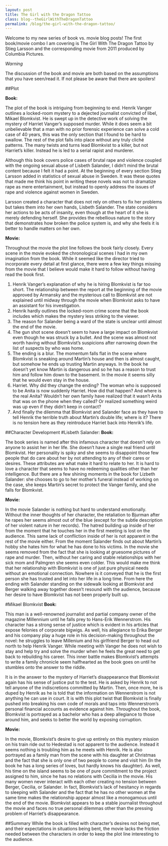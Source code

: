 ```yaml
---
layout: post
title: The Girl with the Dragon Tattoo
class: blog--theGirlWithTheDragonTattoo
permalink: /blog/the-girl-with-the-dragon-tattoo/
---
```


Welcome to my new series of book vs. movie blog posts! The first book/movie combo I am covering is The Girl With The Dragon Tattoo by Stieg Larsson and the corresponding movie from 2011 produced by Columbia Pictures. 

*Warning*

The discussion of the book and movie are both based on the assumptions that you have seen/read it. If not please be aware that there are spoilers!


##Plot

**Book:**
 
The plot of the book is intriguing from beginning to end. Henrik Vanger outlines a locked-room mystery to a dejected journalist convicted of libel, Mikael Blomkvist. He is swept up in the detective work of solving the mystery of Harriet Vanger’s supposed murder. While it does seem a bit unbelievable that a man with no prior forensic experience can solve a cold case of 40 years, this was the only section that I found to be hard to swallow. The rest of the plot falls into place without any truly cliché patterns. The many twists and turns lead Blomkvist to a killer, but not Harriet’s killer. Instead he is led to a serial rapist and murderer. 

Although this book covers police cases of brutal rape and violence coupled with the ongoing sexual abuse of Lisbeth Salander, I didn’t mind the brutal content because I felt it had a point. At the beginning of every section Stieg Larsson added in statistics of sexual abuse in Sweden. It was these quotes that made me think his point in writing these novels was not to dramatize rape as mere entertainment, but instead to openly address the issues of rape and violence against women in Sweden. 

Larsson created a character that does not rely on others to fix her problems but takes them into her own hands, Lisbeth Salander. The state considers her actions to be acts of insanity, even though at the heart of it she is merely defending herself. She provides the rebellious nature to the story that demonstrates how broken the police system is, and why she feels it is better to handle matters on her own.

**Movie:**

Throughout the movie the plot line follows the book fairly closely. Every scene in the movie evoked the chronological scenes I had in my own imagination from the book. While it seemed like the director tried to incorporate every detail at first glance, there were a few key things missing from the movie that I believe would make it hard to follow without having read the book first.

1. Henrik Vanger’s explanation of why he is hiring Blomkvist is far too short. The relationship between the report at the beginning of the movie approved by Armansky and the mysterious call to Blomkvist are not explained until midway through the movie when Blomkvist asks to have an assistant for his investigation.
2. Henrik hardly outlines the locked-room crime scene that the book includes which makes the mystery less striking to the viewer.
3.	The reason for Salander being a ward of the state is unclear until almost the end of the movie.
4.	The gun shot scene doesn’t seem to have a large impact on Blomkvist even though he was struck by a bullet. And the scene was almost not worth having without Blomkvist’s suspicions after narrowing down the list of suspects by who was home.
5.	The ending is a blur. The momentum falls flat in the scene where Blomkvist is sneaking around Martin’s house and then is almost caught, but somehow he ends up trusting Martin anyways. In the book he doesn’t yet know Martin is dangerous and so he has a reason to trust him and follow him down to the basement. In the movie it seems silly that he would even stay in the house.
6.	Harriet. Why did they change the ending? The woman who is supposed to be Anita is now suddenly Harriet. How did that happen? And where is the real Anita? Wouldn’t her own family have realized that it wasn’t Anita that was on the phone when they called? Or realized something weird was up even if they didn’t keep in contact?
7.	And finally the dilemma that Blomkvist and Salander face as they have to tell Henrik the terrible truth about Martin’s double life; where is it? There is no tension here as they reintroduce Harriet back into Henrik’s life.

##Character Development
#Lisbeth Salander:
**Book:**

The book series is named after this infamous character that doesn’t rely on anyone to assist her in her life. She doesn’t have a single real friend until Blomkvist. Her personality is spiky and she seems to disappoint those few people that do care about her by not attending to any of their cares or desires. These attributes are what make it hard to relate to her. It is hard to love a character that seems to have no redeeming qualities other than her intelligence. But there are a few shining moments in the book for Lizbeth Salander: she chooses to go to her mother’s funeral instead of working on the case, she keeps Martin’s secret to protect the Vanger family, and she falls for Blomkvist.

**Movie:**

In the movie Salander is nothing but hard to understand emotionally. Without the inner thoughts of her character, the retaliation to Bjurman after he rapes her seems almost out of the blue (except for the subtle description of her violent nature in her records). The hatred building up inside of her from the moment that he touches her in the first meeting is lost on the audience. This same lack of confliction inside of her is not apparent in the rest of the movie either. From the moment Salander finds out about Martin’s hobby she hates him for what he has done to his victims. In the movie she seems removed from the fact that she is looking at gruesome pictures of rape and murder. Then, without her caring and stable relationships with her sick mom and Palmgren she seems even colder. This would make me think that her relationship with Blomkvist is one of just pure physical needs without an emotional connection. Nowhere is it conveyed that he is the first person she has trusted and let into her life in a long time. From here the ending with Salander standing on the sidewalk looking at Blomkvist and Berger walking away together doesn’t resound with the audience, because her desire to have Blomkvist has not been properly built up. 

#Mikael Blomkvist
**Book:**

This man is a well-renowned journalist and partial company owner of the magazine Millennium until he falls prey to Hans-Erik Wennerstrom. His character has a strong sense of justice which is evident in his articles that expose felonies of corporate bigwigs. As well, his allegiance to Erika Berger and his company play a huge role in his decision-making throughout the novel: he struggles to leave Millenium and his girlfriend Berger to head out north to help Henrik Vanger. While meeting with Vanger he does not wish to stay and help try and solve the murder when he feels the great need to get back to rebuilding his career. This inner battle makes Blomkvist’s attempts to write a family chronicle seem halfhearted as the book goes on until he stumbles onto the answer to the riddle.

It is in the answer to the mystery of Harriet’s disappearance that Blomkvist again has his sense of justice put to the test. He is asked by Henrik to not tell anyone of the indiscretions committed by Martin. Then, once more, he is duped by Henrik as he is told that the information on Wennerstrom is not anything he can use in court. It is with this plot twist that Blomkvist is finally pushed into breaking his own code of morals and taps into Wennerstrom’s personal financial accounts as evidence against him. Throughout the book, Blomkvist is portrayed as a bachelor who has a deep allegiance to those around him, and seeks to better the world by exposing corruption.

**Movie:**

In the movie, Blomkvist’s desire to give up entirely on this mystery mission on his train ride out to Hedestad is not apparent to the audience. Instead it seems nothing is troubling him as he meets with Henrik. He is also portrayed as a family man from the scene with his daughter at Christmas and the fact that she is only one of two people to come and visit him (In the book he has a long series of loves, but hardly knows his daughter). As well, his time on the island seems to be one of pure commitment to the project assigned to him, since he has no relations with Cecilia in the movie. His many women never interact with each other creating no tension between Berger, Cecilia, or Salander. In fact, Blomkvist’s lack of hesitancy in regards to sleeping with Salander and the fact that he has no other women at the same time makes the relationship appear almost like a monogamous until the end of the movie. Blomkvist appears to be a stable journalist throughout the movie and faces no true personal dilemmas other than the pressing problem of Harriet’s disappearance.

##Summary
While the book is filled with character’s desires not being met, and their expectations in situations being bent, the movie lacks the friction needed between the characters in order to keep the plot line interesting to the audience. 
